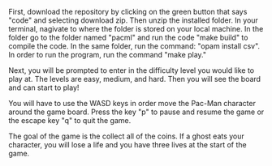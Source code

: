 First, download the repository by clicking on the green button that says "code" and selecting download zip. Then unzip the installed folder. In your terminal, nagivate to where the folder is stored on your local machine. In the folder go to the folder named "pacml" and run the code "make build" to compile the code. In the same folder, run the command: "opam install csv". In order to run the program, run the command "make play."

Next, you will be prompted to enter in the difficulty level you would like to play at. The levels are easy, medium, and hard. Then you will see the board and can start to play!

You will have to use the WASD keys in order move the Pac-Man character around the game board.
Press the key "p" to pause and resume the game or the escape key "q" to quit the game.

The goal of the game is the collect all of the coins. If a ghost eats your character, you will lose a life and you have three lives at the start of the game.
